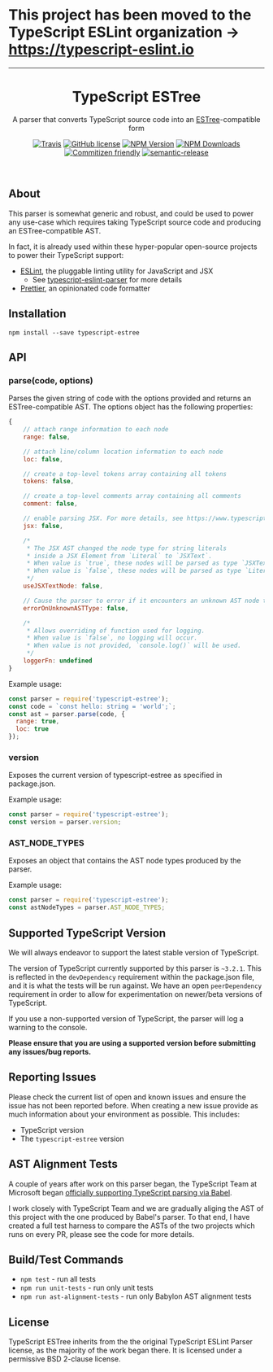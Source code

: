 # This project has been moved to the TypeScript ESLint organization -> https://typescript-eslint.io

---

<h1 align="center">TypeScript ESTree</h1>

<p align="center">A parser that converts TypeScript source code into an <a href="https://github.com/estree/estree">ESTree</a>-compatible form</p>

<p align="center">
    <a href="https://travis-ci.org/JamesHenry/typescript-estree"><img src="https://img.shields.io/travis/JamesHenry/typescript-estree.svg?style=flat-square" alt="Travis"/></a>
    <a href="https://github.com/JamesHenry/typescript-estree/blob/master/LICENSE"><img src="https://img.shields.io/npm/l/typescript-estree.svg?style=flat-square" alt="GitHub license" /></a>
    <a href="https://www.npmjs.com/package/typescript-estree"><img src="https://img.shields.io/npm/v/typescript-estree.svg?style=flat-square" alt="NPM Version" /></a>
    <a href="https://www.npmjs.com/package/typescript-estree"><img src="https://img.shields.io/npm/dt/typescript-estree.svg?style=flat-square" alt="NPM Downloads" /></a>
    <a href="http://commitizen.github.io/cz-cli/"><img src="https://img.shields.io/badge/commitizen-friendly-brightgreen.svg" alt="Commitizen friendly" /></a>
    <a href="https://github.com/semantic-release/semantic-release"><img src="https://img.shields.io/badge/%20%20%F0%9F%93%A6%F0%9F%9A%80-semantic--release-e10079.svg?style=flat-square" alt="semantic-release" /></a>
</p>

<br>

## About

This parser is somewhat generic and robust, and could be used to power any use-case which requires taking TypeScript source code and producing an ESTree-compatible AST.

In fact, it is already used within these hyper-popular open-source projects to power their TypeScript support:

- [ESLint](https://eslint.org), the pluggable linting utility for JavaScript and JSX
  - See [typescript-eslint-parser](https://github.com/eslint/typescript-eslint-parser) for more details
- [Prettier](https://prettier.io), an opinionated code formatter

## Installation

```
npm install --save typescript-estree
```

## API

### parse(code, options)

Parses the given string of code with the options provided and returns an ESTree-compatible AST. The options object has the following properties:

```javascript
{
    // attach range information to each node
    range: false,

    // attach line/column location information to each node
    loc: false,

    // create a top-level tokens array containing all tokens
    tokens: false,

    // create a top-level comments array containing all comments
    comment: false,

    // enable parsing JSX. For more details, see https://www.typescriptlang.org/docs/handbook/jsx.html
    jsx: false,

    /*
     * The JSX AST changed the node type for string literals
     * inside a JSX Element from `Literal` to `JSXText`.
     * When value is `true`, these nodes will be parsed as type `JSXText`.
     * When value is `false`, these nodes will be parsed as type `Literal`.
     */
    useJSXTextNode: false,

    // Cause the parser to error if it encounters an unknown AST node type (useful for testing)
    errorOnUnknownASTType: false,

    /*
     * Allows overriding of function used for logging.
     * When value is `false`, no logging will occur.
     * When value is not provided, `console.log()` will be used.
     */
    loggerFn: undefined
}
```

Example usage:

```javascript
const parser = require('typescript-estree');
const code = `const hello: string = 'world';`;
const ast = parser.parse(code, {
  range: true,
  loc: true
});
```

### version

Exposes the current version of typescript-estree as specified in package.json.

Example usage:

```javascript
const parser = require('typescript-estree');
const version = parser.version;
```

### AST_NODE_TYPES

Exposes an object that contains the AST node types produced by the parser.

Example usage:

```javascript
const parser = require('typescript-estree');
const astNodeTypes = parser.AST_NODE_TYPES;
```

## Supported TypeScript Version

We will always endeavor to support the latest stable version of TypeScript.

The version of TypeScript currently supported by this parser is `~3.2.1`. This is reflected in the `devDependency` requirement within the package.json file, and it is what the tests will be run against. We have an open `peerDependency` requirement in order to allow for experimentation on newer/beta versions of TypeScript.

If you use a non-supported version of TypeScript, the parser will log a warning to the console.

**Please ensure that you are using a supported version before submitting any issues/bug reports.**

## Reporting Issues

Please check the current list of open and known issues and ensure the issue has not been reported before. When creating a new issue provide as much information about your environment as possible. This includes:

- TypeScript version
- The `typescript-estree` version

## AST Alignment Tests

A couple of years after work on this parser began, the TypeScript Team at Microsoft began [officially supporting TypeScript parsing via Babel](https://blogs.msdn.microsoft.com/typescript/2018/08/27/typescript-and-babel-7/).

I work closely with TypeScript Team and we are gradually aliging the AST of this project with the one produced by Babel's parser. To that end, I have created a full test harness to compare the ASTs of the two projects which runs on every PR, please see the code for more details.

## Build/Test Commands

- `npm test` - run all tests
- `npm run unit-tests` - run only unit tests
- `npm run ast-alignment-tests` - run only Babylon AST alignment tests

## License

TypeScript ESTree inherits from the the original TypeScript ESLint Parser license, as the majority of the work began there. It is licensed under a permissive BSD 2-clause license.
